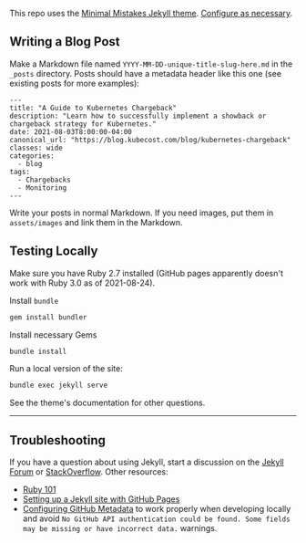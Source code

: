 This repo uses the [Minimal Mistakes Jekyll theme](https://github.com/mmistakes/minimal-mistakes). [Configure as necessary](https://mmistakes.github.io/minimal-mistakes/docs/configuration/).

## Writing a Blog Post

Make a Markdown file named `YYYY-MM-DD-unique-title-slug-here.md` in the `_posts` directory. Posts
should have a metadata header like this one (see existing posts for more examples):

```
---
title: "A Guide to Kubernetes Chargeback"
description: "Learn how to successfully implement a showback or chargeback strategy for Kubernetes."
date: 2021-08-03T8:00:00-04:00
canonical_url: "https://blog.kubecost.com/blog/kubernetes-chargeback"
classes: wide
categories:
  - blog
tags:
  - Chargebacks
  - Monitoring
---
```

Write your posts in normal Markdown. If you need images, put them in `assets/images` and link them
in the Markdown.

## Testing Locally

Make sure you have Ruby 2.7 installed (GitHub pages apparently doesn't work with Ruby 3.0 as of 2021-08-24).

Install `bundle`
``` sh
gem install bundler
```

Install necessary Gems

``` sh
bundle install
```

Run a local version of the site:
``` sh
bundle exec jekyll serve
```

See the theme's documentation for other questions.


---

## Troubleshooting

If you have a question about using Jekyll, start a discussion on the [Jekyll Forum](https://talk.jekyllrb.com/) or [StackOverflow](https://stackoverflow.com/questions/tagged/jekyll). Other resources:

- [Ruby 101](https://jekyllrb.com/docs/ruby-101/)
- [Setting up a Jekyll site with GitHub Pages](https://jekyllrb.com/docs/github-pages/)
- [Configuring GitHub Metadata](https://github.com/jekyll/github-metadata/blob/master/docs/configuration.md#configuration) to work properly when developing locally and avoid `No GitHub API authentication could be found. Some fields may be missing or have incorrect data.` warnings.
